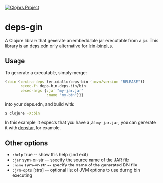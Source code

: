 [![Clojars Project](https://img.shields.io/clojars/v/ericdallo/deps-bin.svg)](https://clojars.org/ericdallo/deps-bin)

# deps-gin

A Clojure library that generate an embeddable jar executable from a jar.
This library is an deps.edn only alternative for [lein-binplus](https://github.com/BrunoBonacci/lein-binplus).

## Usage

To generate a executable, simply merge:

```clojure
{:bin {:extra-deps {ericdallo/deps-bin {:mvn/version "RELEASE"}}
       :exec-fn deps-bin.deps-bin/bin
       :exec-args {:jar "my-jar.jar" 
                   :name "my-bin"}}}
```

into your deps.edn, and build with:

``` bash
$ clojure -X:bin
```

In this example, it expects that you have a jar `my-jar.jar`, you can generate it with [depstar](https://github.com/seancorfield/depstar), for example.

## Other options

- `:help` true         -- show this help (and exit)
- `:jar` sym-or-str    -- specify the source name of the JAR file
- `:name` sym-or-str   -- specify the name of the generated BIN file
- `:jvm-opts` [strs]   -- optional list of JVM options to use during bin executing
